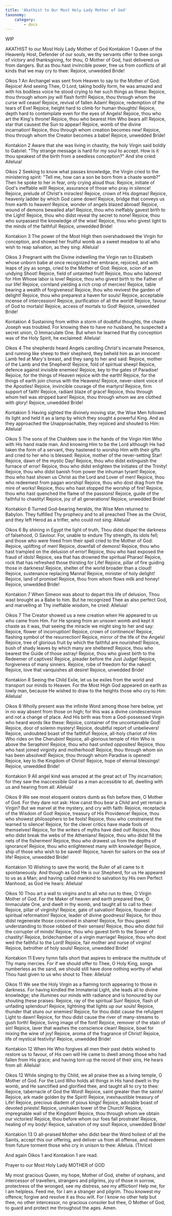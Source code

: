 ```yaml
---
title: 'Akathist to Our Most Holy Lady Mother of God'
taxonomy:
    category:
        - docs
---
```


WIP

AKATHIST
to our Most Holy Lady
Mother of God
Kontakion 1
Queen of the Heavenly Host, Defender of our souls, we thy servants offer to thee songs of victory and thanksgiving, for thou, O Mother of God, hast delivered us from dangers. But as thou hast invincible power, free us from conflicts of all kinds that we may cry to thee: Rejoice, unwedded Bride!

Oikos 1
An Archangel was sent from Heaven to say to the Mother of God: Rejoice! And seeing Thee, O Lord, taking bodily form, he was amazed and with his bodiless voice he stood crying to her such things as these: Rejoice, thou through whom joy will flash forth! Rejoice, thou through whom the curse will cease! Rejoice, revival of fallen Adam! Rejoice, redemption of the tears of Eve! Rejoice, height hard to climb for human thoughts! Rejoice, depth hard to contemplate even for the eyes of Angels! Rejoice, thou who art the King's throne! Rejoice, thou who bearest Him Who bears all! Rejoice, star that causest the Sun to appear! Rejoice, womb of the divine incarnation! Rejoice, thou through whom creation becomes new! Rejoice, thou through whom the Creator becomes a babe! Rejoice, unwedded Bride!

Kontakion 2
Aware that she was living in chastity, the holy Virgin said boldly to Gabriel: "Thy strange message is hard for my soul to accept. How is it thou speakest of the birth from a seedless conception?" And she cried: Alleluia!

Oikos 2
Seeking to know what passes knowledge, the Virgin cried to the ministering spirit: "Tell me, how can a son be born from a chaste womb?" Then he spoke to her in fear, only crying aloud thus: Rejoice, initiate of God's ineffable will! Rejoice, assurance of those who pray in silence! Rejoice, prelude of Christ's miracles! Rejoice, crown of His dogmas! Rejoice, heavenly ladder by which God came down! Rejoice, bridge that conveys us from earth to heaven! Rejoice, wonder of angels blazed abroad! Rejoice, wound of demons bewailed afar! Rejoice, thou who ineffably gavest birth to the Light! Rejoice, thou who didst reveal thy secret to none! Rejoice, thou who surpassest the knowledge of the wise! Rejoice, thou who givest light to the minds of the faithful! Rejoice, unwedded Bride!

Kontakion 3
The power of the Most High then overshadowed the Virgin for conception, and showed her fruitful womb as a sweet meadow to all who wish to reap salvation, as they sing: Alleluia!

Oikos 3
Pregnant with the Divine indwelling the Virgin ran to Elizabeth whose unborn babe at once recognized her embrace, rejoiced, and with leaps of joy as songs, cried to the Mother of God: Rejoice, scion of an undying Shoot! Rejoice, field of untainted fruit! Rejoice, thou who laborest for Him Whose labor is love! Rejoice, thou who givest birth to the Father of our life! Rejoice, cornland yielding a rich crop of mercies! Rejoice, table bearing a wealth of forgiveness! Rejoice, thou who revivest the garden of delight! Rejoice, thou who preparest a haven for souls! Rejoice, acceptable incense of intercession! Rejoice, purification of all the world! Rejoice, favour of God to mortals! Rejoice, access of mortals to God! Rejoice, unwedded Bride!

Kontakion 4
Sustaining from within a storm of doubtful thoughts, the chaste Joseph was troubled. For knowing thee to have no husband, he suspected a secret union, O Immaculate One. But when he learned that thy conception was of the Holy Spirit, he exclaimed: Alleluia!

Oikos 4
The shepherds heard Angels carolling Christ's incarnate Presence, and running like sheep to their shepherd, they beheld him as an innocent Lamb fed at Mary's breast, and they sang to her and said: Rejoice, mother of the Lamb and the Shepherd! Rejoice, fold of spiritual sheep! Rejoice, defence against invisible enemies! Rejoice, key to the gates of Paradise! Rejoice, for the things of Heaven rejoice with the earth! Rejoice, for the things of earth join chorus with the Heavens! Rejoice, never-silent voice of the Apostles! Rejoice, invincible courage of the martyrs! Rejoice, firm support of faith! Rejoice, radiant blaze of grace! Rejoice, thou through whom hell was stripped bare! Rejoice, thou through whom we are clothed with glory! Rejoice, unwedded Bride!

Kontakion 5
Having sighted the divinely moving star, the Wise Men followed its light and held it as a lamp by which they sought a powerful King. And as they approached the Unapproachable, they rejoiced and shouted to Him: Alleluia!

Oikos 5
The sons of the Chaldees saw in the hands of the Virgin Him Who with His hand made man. And knowing Him to be the Lord although He had taken the form of a servant, they hastened to worship Him with their gifts and cried to her who is blessed: Rejoice, mother of the never-setting Star! Rejoice, dawn of the mystic Day! Rejoice, thou who didst extinguish the furnace of error! Rejoice, thou who didst enlighten the initiates of the Trinity! Rejoice, thou who didst banish from power the inhuman tyrant! Rejoice, thou who hast shown us Christ as the Lord and Lover of men! Rejoice, thou who redeemest from pagan worship! Rejoice, thou who dost drag from the mire of works! Rejoice, thou who hast stopped the worship of fire! Rejoice, thou who hast quenched the flame of the passions! Rejoice, guide of the faithful to chastity! Rejoice, joy of all generations! Rejoice, unwedded Bride!

Kontakion 6
Turned God-bearing heralds, the Wise Men returned to Babylon. They fulfilled Thy prophecy and to all preached Thee as the Christ, and they left Herod as a trifler, who could not sing: Alleluia!

Oikos 6
By shining in Egypt the light of truth, Thou didst dispel the darkness of falsehood, O Saviour. For, unable to endure Thy strength, its idols fell; and those who were freed from their spell cried to the Mother of God: Rejoice, uplifting of men! Rejoice, downfall of demons! Rejoice, thou who hast trampled on the delusion of error! Rejoice, thou who hast exposed the fraud of idols! Rejoice, sea that has drowned the spiritual Pharao! Rejoice, rock that has refreshed those thirsting for Life! Rejoice, pillar of fire guiding those in darkness! Rejoice, shelter of the world broader than a cloud! Rejoice, sustenance replacing Manna! Rejoice, minister of holy delight! Rejoice, land of promise! Rejoice, thou from whom flows milk and honey! Rejoice, unwedded Bride!

Kontakion 7
When Simeon was about to depart this life of delusion, Thou wast brought as a Babe to him. But he recognized Thee as also perfect God, and marvelling at Thy ineffable wisdom, he cried: Alleluia!

Oikos 7
The Creator showed us a new creation when He appeared to us who came from Him. For He sprang from an unsown womb and kept it chaste as it was, that seeing the miracle we might sing to her and say: Rejoice, flower of incorruption! Rejoice, crown of continence! Rejoice, flashing symbol of the resurrection! Rejoice, mirror of the life of the Angels! Rejoice, tree of glorious fruit by which the faithful are nourished! Rejoice, bush of shady leaves by which many are sheltered! Rejoice, thou who bearest the Guide of those astray! Rejoice, thou who givest birth to the Redeemer of captives! Rejoice, pleader before the Just Judge! Rejoice, forgiveness of many sinners. Rejoice, robe of freedom for the naked! Rejoice, love that vanquishes all desire! Rejoice, unwedded Bride!

Kontakion 8
Seeing the Child Exile, let us be exiles from the world and transport our minds to Heaven. For the Most High God appeared on earth as lowly man, because He wished to draw to the heights those who cry to Him: Alleluia!

Oikos 8
Wholly present was the infinite Word among those here below, yet in no way absent from those on high; for this was a divine condescension and not a change of place. And His birth was from a God-possessed Virgin who heard words like these: Rejoice, container of the uncontainable God! Rejoice, door of solemn mystery! Rejoice, doubtful report of unbelievers! Rejoice, undoubted boast of the faithful! Rejoice, all-holy chariot of Him Who rides on the Cherubim! Rejoice, all-glorious temple of Him Who is above the Seraphim! Rejoice, thou who hast united opposites! Rejoice, thou who hast joined virginity and motherhood! Rejoice, thou through whom sin has been absolved! Rejoice, thou through whom Paradise is opened! Rejoice, key to the Kingdom of Christ! Rejoice, hope of eternal blessings! Rejoice, unwedded Bride!

Kontakion 9
All angel kind was amazed at the great act of Thy incarnation; for they saw the inaccessible God as a man accessible to all, dwelling with us and hearing from all: Alleluia!

Oikos 9
We see most eloquent orators dumb as fish before thee, O Mother of God. For they dare not ask: How canst thou bear a Child and yet remain a Virgin? But we marvel at the mystery, and cry with faith: Rejoice, receptacle of the Wisdom of God! Rejoice, treasury of His Providence! Rejoice, thou who showest philosophers to be fools! Rejoice, thou who constrainest the learned to silence! Rejoice, for the clever critics have made fools of themselves! Rejoice, for the writers of myths have died out! Rejoice, thou who didst break the webs of the Athenians! Rejoice, thou who didst fill the nets of the fishermen! Rejoice, thou who drawest us from the depths of ignorance! Rejoice, thou who enlightenest many with knowledge! Rejoice, ship of those who wish to be saved! Rejoice, haven for sailors on the sea of life! Rejoice, unwedded Bride!

Kontakion 10
Wishing to save the world, the Ruler of all came to it spontaneously. And though as God He is our Shepherd, for us He appeared to us as a Man; and having called mankind to salvation by His own Perfect Manhood, as God He hears: Alleluia!

Oikos 10
Thou art a wall to virgins and to all who run to thee, O Virgin Mother of God. For the Maker of heaven and earth prepared thee, O Immaculate One, and dwelt in thy womb, and taught all to call to thee: Rejoice, pillar of virginity! Rejoice, gate of salvation! Rejoice, founder of spiritual reformation! Rejoice, leader of divine goodness! Rejoice, for thou didst regenerate those conceived in shame! Rejoice, for thou gavest understanding to those robbed of their senses! Rejoice, thou who didst foil the corrupter of minds! Rejoice, thou who gavest birth to the Sower of chastity! Rejoice, bridechamber of a virgin marriage! Rejoice, thou who dost wed the faithful to the Lord! Rejoice, fair mother and nurse of virgins! Rejoice, betrother of holy souls! Rejoice, unwedded Bride!

Kontakion 11
Every hymn falls short that aspires to embrace the multitude of Thy many mercies. For if we should offer to Thee, O Holy King, songs numberless as the sand, we should still have done nothing worthy of what Thou hast given to us who shout to Thee: Alleluia!

Oikos 11
We see the Holy Virgin as a flaming torch appearing to those in darkness. For having kindled the Immaterial Light, she leads all to divine knowledge; she illumines our minds with radiance and is honoured by our shouting these praises: Rejoice, ray of the spiritual Sun! Rejoice, flash of unfading splendour! Rejoice, lightning that lights up our souls! Rejoice, thunder that stuns our enemies! Rejoice, for thou didst cause the refulgent Light to dawn! Rejoice, for thou didst cause the river of many-streams to gush forth! Rejoice, living image of the font! Rejoice, remover of the stain of sin! Rejoice, laver that washes the conscience clean! Rejoice, bowl for mixing the wine of joy! Rejoice, aroma of the fragrance of Christ! Rejoice, life of mystical festivity! Rejoice, unwedded Bride!

Kontakion 12
When He Who forgives all men their past debts wished to restore us to favour, of His own will He came to dwell among those who had fallen from His grace; and having torn up the record of their sins, He hears from all: Alleluia!

Oikos 12
While singing to thy Child, we all praise thee as a living temple, O Mother of God. For the Lord Who holds all things in His hand dwelt in thy womb, and He sanctified and glorified thee, and taught all to cry to thee: Rejoice, tabernacle of God the Word! Rejoice, saint greater than the saints! Rejoice, ark made golden by the Spirit! Rejoice, inexhaustible treasury of Life! Rejoice, precious diadem of pious kings! Rejoice, adorable boast of devoted priests! Rejoice, unshaken tower of the Church! Rejoice, impregnable wall of the Kingdom! Rejoice, thou through whom we obtain our victories! Rejoice, thou before whom our foes fall prostrate! Rejoice, healing of my body! Rejoice, salvation of my soul! Rejoice, unwedded Bride!

Kontakion 13
O all-praised Mother who didst bear the Word holiest of all the Saints, accept this our offering, and deliver us from all offense, and redeem from future torment those who cry in unison to thee: Alleluia. (Thrice)

And again Oikos 1 and Kontakion 1 are read.

Prayer to our Most Holy Lady MOTHER of GOD

My most gracious Queen, my hope, Mother of God, shelter of orphans, and intercessor of travellers, strangers and pilgrims, joy of those in sorrow, protectress of the wronged, see my distress, see my affliction! Help me, for I am helpless. Feed me, for I am a stranger and pilgrim. Thou knowest my offence; forgive and resolve it as thou wilt. For I know no other help but thee, no other intercessor, no gracious consoler but thee, O Mother of God, to guard and protect me throughout the ages. Amen.